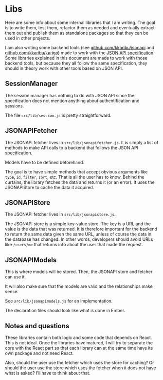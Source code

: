 # Libs

Here are some info about some internal libraries that I am writing. The goal is to write them, test them, refactor them as needed and eventually extract them out and publish them as standalone packages so that they can be used in other projects.

I am also writing some backend tools (see [github.com/kkaribu/jsonapi](https://github.com/kkaribu/jsonapi) and [github.com/kkaribu/karigo](https://github.com/kkaribu/karigo)) made to work with the [JSON API specification](http://jsonapi.org/format). Some libraries explained in this document are made to work with those backend tools, but because they all follow the same specification, they should in theory work with other tools based on JSON API.

## SessionManager

The session manager has nothing to do with JSON API since the specification does not mention anything about authentification and sessions.

The file `src/lib/session.js` is pretty straightforward.

## JSONAPIFetcher

The JSONAPI fetcher lives in `src/lib/jsonapifetcher.js`. It is simply a list of methods to make API calls to a backend that follows the JSON API specification.

Models have to be defined beforehand.

The goal is to have simple methods that accept obvious arguments like `type`, `id`, `filter`, `sort`, etc. That is all the user has to know. Behind the curtains, the library fetches the data and returns it (or an error). It uses the JSONAPIStore to cache the data it acquired.

## JSONAPIStore

The JSONAPI fetcher lives in `src/lib/jsonapistore.js`.

The JSONAPI store is a simple key-value store. The key is a URL and the value is the data that was returned. It is therefore important for the backend to return the same data given the same URL, unless of course the data in the database has changed. In other words, developers should avoid URLs like `/users/me` that returns info about the user that made the request.

## JSONAPIModels

This is where models will be stored. Then, the JSONAPI store and fetcher can use it.

It will also make sure that the models are valid and the relationships make sense.

See `src/lib/jsonapimodels.js` for an implementation.

The declaration files should look like what is done in Ember.

## Notes and questions

These libraries contain both logic and some code that depends on React. This is not ideal. Once the libraries have matured, I will try to separate the core with the React part so that each library can at the same time have its own package and not need React.

Also, should the user use the fetcher which uses the store for caching? Or should the user use the store which uses the fetcher when it does not have what is asked? I'll have to think about that.